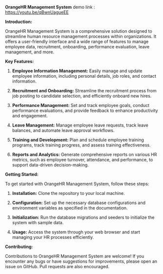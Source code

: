 **OrangeHR Management System**
demo link : https://youtu.be/qBwnUagueEE


**Introduction:**

OrangeHR Management System is a comprehensive solution designed to streamline human resource management processes within organizations. It offers a user-friendly interface and a wide range of features to manage employee data, recruitment, onboarding, performance evaluation, leave management, and more.

**Key Features:**

1. **Employee Information Management:** Easily manage and update employee information, including personal details, job roles, and contact information.

2. **Recruitment and Onboarding:** Streamline the recruitment process from job posting to candidate selection, and efficiently onboard new hires.

3. **Performance Management:** Set and track employee goals, conduct performance evaluations, and provide feedback to enhance productivity and engagement.

4. **Leave Management:** Manage employee leave requests, track leave balances, and automate leave approval workflows.

5. **Training and Development:** Plan and schedule employee training programs, track training progress, and assess training effectiveness.

6. **Reports and Analytics:** Generate comprehensive reports on various HR metrics, such as employee turnover, attendance, and performance, to support data-driven decision-making.

**Getting Started:**

To get started with OrangeHR Management System, follow these steps:

1. **Installation:** Clone the repository to your local machine.

2. **Configuration:** Set up the necessary database configurations and environment variables as specified in the documentation.

3. **Initialization:** Run the database migrations and seeders to initialize the system with sample data.

4. **Usage:** Access the system through your web browser and start managing your HR processes efficiently.

**Contributing:**

Contributions to OrangeHR Management System are welcome! If you encounter any bugs or have suggestions for improvements, please open an issue on GitHub. Pull requests are also encouraged.



